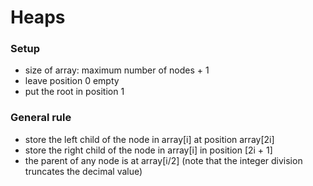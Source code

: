 # Heaps

### Setup

* size of array: maximum number of nodes + 1
* leave position 0 empty
* put the root in position 1

### General rule

* store the left child of the node in array\[i] at position array\[2i]
* store the right child of the node in array\[i] in position \[2i + 1]
* the parent of any node is at array\[i/2] (note that the integer division truncates the decimal value)
